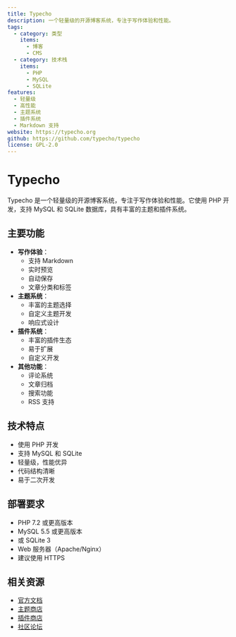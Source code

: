 ```yaml
---
title: Typecho
description: 一个轻量级的开源博客系统，专注于写作体验和性能。
tags:
  - category: 类型
    items:
      - 博客
      - CMS
  - category: 技术栈
    items:
      - PHP
      - MySQL
      - SQLite
features:
  - 轻量级
  - 高性能
  - 主题系统
  - 插件系统
  - Markdown 支持
website: https://typecho.org
github: https://github.com/typecho/typecho
license: GPL-2.0
---
```


# Typecho

Typecho 是一个轻量级的开源博客系统，专注于写作体验和性能。它使用 PHP 开发，支持 MySQL 和 SQLite 数据库，具有丰富的主题和插件系统。

## 主要功能

- **写作体验**：
  - 支持 Markdown
  - 实时预览
  - 自动保存
  - 文章分类和标签
- **主题系统**：
  - 丰富的主题选择
  - 自定义主题开发
  - 响应式设计
- **插件系统**：
  - 丰富的插件生态
  - 易于扩展
  - 自定义开发
- **其他功能**：
  - 评论系统
  - 文章归档
  - 搜索功能
  - RSS 支持

## 技术特点

- 使用 PHP 开发
- 支持 MySQL 和 SQLite
- 轻量级，性能优异
- 代码结构清晰
- 易于二次开发

## 部署要求

- PHP 7.2 或更高版本
- MySQL 5.5 或更高版本
- 或 SQLite 3
- Web 服务器（Apache/Nginx）
- 建议使用 HTTPS

## 相关资源

- [官方文档](https://docs.typecho.org)
- [主题商店](https://typecho.org/themes)
- [插件商店](https://typecho.org/plugins)
- [社区论坛](https://forum.typecho.org) 